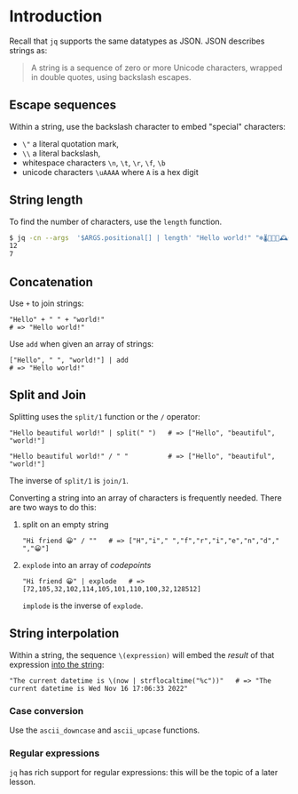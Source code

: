 # Introduction

Recall that `jq` supports the same datatypes as JSON.
JSON describes strings as:

> A string is a sequence of zero or more Unicode characters, wrapped in double quotes, using backslash escapes.

## Escape sequences

Within a string, use the backslash character to embed "special" characters:

- `\"` a literal quotation mark,
- `\\` a literal backslash,
- whitespace characters `\n`, `\t`, `\r`, `\f`, `\b`
- unicode characters `\uAAAA` where `A` is a hex digit

## String length

To find the number of characters, use the `length` function.
```sh
$ jq -cn --args  '$ARGS.positional[] | length' "Hello world!" "❄🌡🤧🤒🏥🕰😀"
12
7
```

## Concatenation

Use `+` to join strings:

```jq
"Hello" + " " + "world!"
# => "Hello world!"
```

Use `add` when given an array of strings:

```jq
["Hello", " ", "world!"] | add
# => "Hello world!"
```

## Split and Join

Splitting uses the `split/1` function or the `/` operator:

```jq
"Hello beautiful world!" | split(" ")   # => ["Hello", "beautiful", "world!"]
```
```jq
"Hello beautiful world!" / " "          # => ["Hello", "beautiful", "world!"]
```

The inverse of `split/1` is `join/1`.

Converting a string into an array of characters is frequently needed.
There are two ways to do this:

1. split on an empty string

    ```jq
    "Hi friend 😀" / ""   # => ["H","i"," ","f","r","i","e","n","d"," ","😀"]
    ```

1. `explode` into an array of _codepoints_

    ```jq
    "Hi friend 😀" | explode   # => [72,105,32,102,114,105,101,110,100,32,128512]
    ```

    `implode` is the inverse of `explode`.

## String interpolation

Within a string, the sequence `\(expression)` will embed the _result_ of that expression [into the string][interpolate]:

```jq
"The current datetime is \(now | strflocaltime("%c"))"   # => "The current datetime is Wed Nov 16 17:06:33 2022"
```

### Case conversion

Use the `ascii_downcase` and `ascii_upcase` functions.

### Regular expressions

`jq` has rich support for regular expressions: this will be the topic of a later lesson.

[interpolate]: https://stedolan.github.io/jq/manual/v1.6/#Stringinterpolation-%5C(foo)

